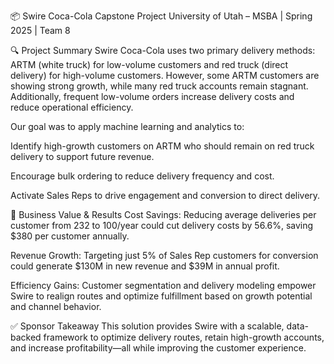 📦 Swire Coca-Cola Capstone Project
University of Utah – MSBA | Spring 2025 | Team 8

🔍 Project Summary
Swire Coca-Cola uses two primary delivery methods: ARTM (white truck) for low-volume customers and red truck (direct delivery) for high-volume customers. However, some ARTM customers are showing strong growth, while many red truck accounts remain stagnant. Additionally, frequent low-volume orders increase delivery costs and reduce operational efficiency.

Our goal was to apply machine learning and analytics to:

Identify high-growth customers on ARTM who should remain on red truck delivery to support future revenue.

Encourage bulk ordering to reduce delivery frequency and cost.

Activate Sales Reps to drive engagement and conversion to direct delivery.

💼 Business Value & Results
Cost Savings: Reducing average deliveries per customer from 232 to 100/year could cut delivery costs by 56.6%, saving $380 per customer annually.

Revenue Growth: Targeting just 5% of Sales Rep customers for conversion could generate $130M in new revenue and $39M in annual profit.

Efficiency Gains: Customer segmentation and delivery modeling empower Swire to realign routes and optimize fulfillment based on growth potential and channel behavior.

✅ Sponsor Takeaway
This solution provides Swire with a scalable, data-backed framework to optimize delivery routes, retain high-growth accounts, and increase profitability—all while improving the customer experience.
